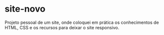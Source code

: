 # site-novo
 Projeto pessoal de um site, onde coloquei em prática os conhecimentos de HTML, CSS e os recursos para deixar o site responsivo.

